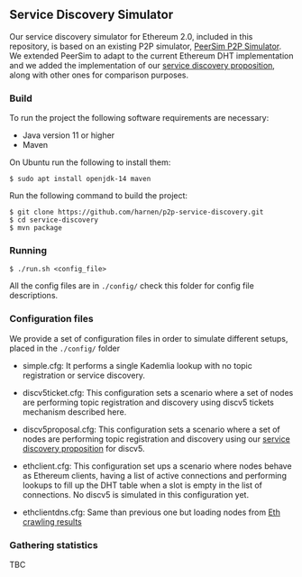 ## Service Discovery Simulator

Our service discovery simulator for Ethereum 2.0, included in this repository, is based on an existing P2P simulator, [PeerSim P2P Simulator](http://peersim.sourceforge.net/). We extended PeerSim to adapt to the current Ethereum DHT implementation and we added the implementation of our  [service discovery proposition](#service-discovery-proposition), along with other ones for comparison purposes.

### Build

To run the project the following software requirements are necessary:

* Java version 11 or higher
* Maven

On Ubuntu run the following to install them:

```shell
$ sudo apt install openjdk-14 maven
```

Run the following command to build the project:

```shell
$ git clone https://github.com/harnen/p2p-service-discovery.git
$ cd service-discovery
$ mvn package
```

### Running
  
```shell
$ ./run.sh <config_file>
```

All the config files are in `./config/` check this folder for config file descriptions. 

### Configuration files

We provide a set of configuration files in order to simulate different setups, placed in the `./config/` folder

* simple.cfg: It performs a single Kademlia lookup with no topic registration or service discovery.

* discv5ticket.cfg: This configuration sets a scenario where a set of nodes are performing topic registration and discovery using discv5 tickets mechanism described here.

* discv5proposal.cfg: This configuration sets a scenario where a set of nodes are performing topic registration and discovery using our [service discovery proposition](#service-discovery-proposition) for discv5.

* ethclient.cfg: This configuration set ups a scenario where nodes behave as Ethereum clients, having a list of active connections and performing lookups to fill up the DHT table when a slot is empty in the list of connections. No discv5 is simulated in this configuration yet.

* ethclientdns.cfg: Same than previous one but loading nodes from 
[Eth crawling results](https://github.com/ethereum/discv4-dns-lists)

### Gathering statistics

TBC
